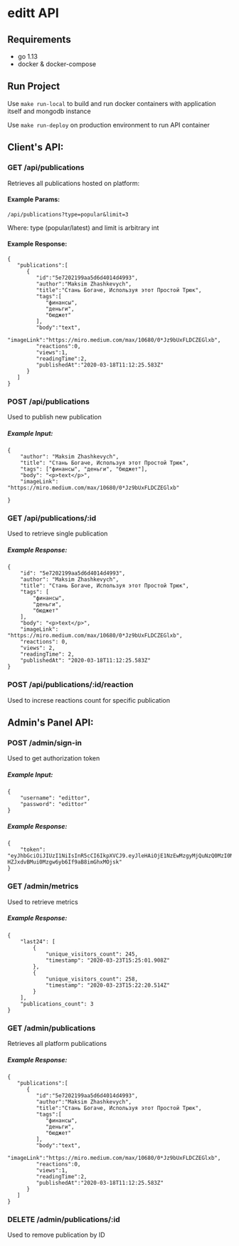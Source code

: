 # editt API 

## Requirements
- go 1.13
- docker & docker-compose

## Run Project

Use ```make run-local``` to build and run docker containers with application itself and mongodb instance

Use ```make run-deploy``` on production environment to run API container

## Client's API:

### GET /api/publications

Retrieves all publications hosted on platform:

#### Example Params: 
```
/api/publications?type=popular&limit=3
```

Where: type (popular/latest) and limit is arbitrary int

#### Example Response: 
```
{
   "publications":[
      {
         "id":"5e7202199aa5d6d4014d4993",
         "author":"Maksim Zhashkevych",
         "title":"Стань Богаче, Используя этот Простой Трюк",
         "tags":[
            "финансы",
            "деньги",
            "бюджет"
         ],
         "body":"text",
         "imageLink":"https://miro.medium.com/max/10680/0*Jz9bUxFLDCZEGlxb",
         "reactions":0,
         "views":1,
         "readingTime":2,
         "publishedAt":"2020-03-18T11:12:25.583Z"
      }
   ]
}
```

### POST /api/publications

Used to publish new publication

##### Example Input: 
```
{
	"author": "Maksim Zhashkevych",
	"title": "Стань Богаче, Используя этот Простой Трюк", 
	"tags": ["финансы", "деньги", "бюджет"], 
	"body": "<p>text</p>",
	"imageLink": "https://miro.medium.com/max/10680/0*Jz9bUxFLDCZEGlxb"
	
}
```

### GET /api/publications/:id

Used to retrieve single publication

##### Example Response: 
```
{
    "id": "5e7202199aa5d6d4014d4993",
    "author": "Maksim Zhashkevych",
    "title": "Стань Богаче, Используя этот Простой Трюк",
    "tags": [
        "финансы",
        "деньги",
        "бюджет"
    ],
    "body": "<p>text</p>",
    "imageLink": "https://miro.medium.com/max/10680/0*Jz9bUxFLDCZEGlxb",
    "reactions": 0,
    "views": 2,
    "readingTime": 2,
    "publishedAt": "2020-03-18T11:12:25.583Z"
}
```

### POST /api/publications/:id/reaction

Used to increse reactions count for specific publication

## Admin's Panel API:

### POST /admin/sign-in

Used to get authorization token

##### Example Input: 
```
{
	"username": "edittor",
	"password": "edittor"
} 
```

##### Example Response: 
```
{
	"token": "eyJhbGciOiJIUzI1NiIsInR5cCI6IkpXVCJ9.eyJleHAiOjE1NzEwMzgyMjQuNzQ0MzI0MiwidXNlciI6eyJJRCI6IjAwMDAwMDAwMDAwMDAwMDAwMDAwMDAwMCIsIlVzZXJuYW1lIjoiemhhc2hrZXZ5Y2giLCJQYXNzd29yZCI6IjQyODYwMTc5ZmFiMTQ2YzZiZDAyNjlkMDViZTM0ZWNmYmY5Zjk3YjUifX0.3dsyKJQ-HZJxdvBMui0Mzgw6yb6If9aB8imGhxMOjsk"
} 
```

### GET /admin/metrics

Used to retrieve metrics

##### Example Response: 
```
{
    "last24": [
        {
            "unique_visitors_count": 245,
            "timestamp": "2020-03-23T15:25:01.908Z"
        },
        {
            "unique_visitors_count": 258,
            "timestamp": "2020-03-23T15:22:20.514Z"
        }
    ],
    "publications_count": 3
}
```

### GET /admin/publications

Retrieves all platform publications

##### Example Response: 
```
{
   "publications":[
      {
         "id":"5e7202199aa5d6d4014d4993",
         "author":"Maksim Zhashkevych",
         "title":"Стань Богаче, Используя этот Простой Трюк",
         "tags":[
            "финансы",
            "деньги",
            "бюджет"
         ],
         "body":"text",
         "imageLink":"https://miro.medium.com/max/10680/0*Jz9bUxFLDCZEGlxb",
         "reactions":0,
         "views":1,
         "readingTime":2,
         "publishedAt":"2020-03-18T11:12:25.583Z"
      }
   ]
}
```

### DELETE /admin/publications/:id

Used to remove publication by ID